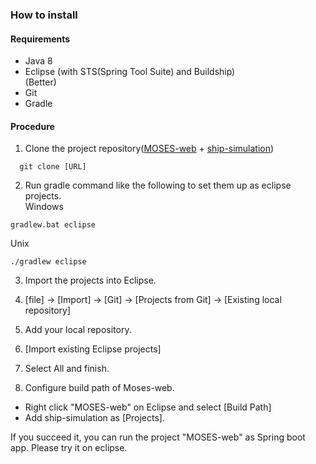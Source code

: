 ### How to install
#### Requirements
- Java 8
- Eclipse (with STS(Spring Tool Suite) and Buildship)  
(Better)
- Git
- Gradle

#### Procedure
1. Clone the project repository([MOSES-web](https://github.com/swanaka/MOSES-web) + [ship-simulation](https://github.com/swanaka/ship-simulation))
```
  git clone [URL]
```
2. Run gradle command like the following to set them up as eclipse projects.  
Windows
```
gradlew.bat eclipse
```  
Unix
```
./gradlew eclipse
```
3. Import the projects into Eclipse.  
  1. [file] -> [Import] -> [Git] -> [Projects from Git] -> [Existing local repository]
  2. Add your local repository.
  3. [Import existing Eclipse projects]
  4. Select All and finish.

4. Configure build path of Moses-web.
  - Right click "MOSES-web" on Eclipse and select [Build Path]
  - Add ship-simulation as [Projects].

If you succeed it, you can run the project "MOSES-web" as Spring boot app.
Please try it on eclipse.
